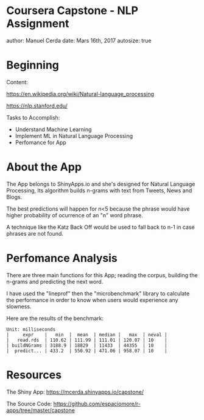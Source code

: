 Coursera Capstone - NLP Assignment
========================================================
author: Manuel Cerda
date: Mars 16th, 2017
autosize: true

Beginning
========================================================

Content:

https://en.wikipedia.org/wiki/Natural-language_processing 

https://nlp.stanford.edu/

Tasks to Accomplish:
- Understand Machine Learning 
- Implement ML in Natural Language Processing
- Perfomance for App

About the App
========================================================

The App belongs to ShinyApps.io and she's designed for Natural Language Processing, Its algorithm builds n-grams with text from Tweets, News and Blogs.

The best predictions will happen for n<5 because the phrase would have higher probability of ocurrence of an "n" word phrase.

A technique like the Katz Back Off would be used to fall back to n-1 in case phrases are not found.


Perfomance Analysis 
========================================================

There are three main functions for this App; reading the corpus, building the n-grams and predicting the next word.

I have used the "lineprof" then the "microbenchmark" library to calculate the performance in order to know when users would experience any slowness.

Here are the results of the benchmark:

```
Unit: milliseconds
|     expr    |   min  |  mean  | median |   max  | neval |
|   read.rds  | 110.62 | 111.99 | 111.01 | 120.07 | 10    |  
| buildNGrams | 3188.9 | 18829  | 11433  | 44355  | 10    |  
|  predict... | 433.2  | 550.92 | 471.06 | 958.07 | 10    |  
```

Resources
========================================================

The Shiny App:
https://mcerda.shinyapps.io/capstone/

The Source Code:
https://github.com/espaciomore/r-apps/tree/master/capstone
